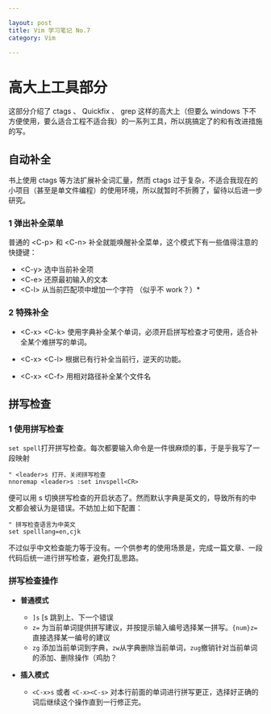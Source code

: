 ```yaml
---

layout: post
title: Vim 学习笔记 No.7
category: Vim

---
```


# 高大上工具部分
这部分介绍了 ctags 、 Quickfix 、 grep 这样的高大上（但要么 windows 下不方便使用，要么适合工程不适合我）的一系列工具，所以挑搞定了的和有改进措施的写。

<!--description-->

## 自动补全
书上使用 ctags 等方法扩展补全词汇量，然而 ctags 过于复杂，不适合我现在的小项目（甚至是单文件编程）的使用环境，所以就暂时不折腾了，留待以后进一步研究。

### 1 弹出补全菜单
普通的 \<C-p> 和 \<C-n> 补全就能唤醒补全菜单，这个模式下有一些值得注意的快捷键：

- \<C-y> 选中当前补全项
- \<C-e> 还原最初输入的文本
- \<C-l> 从当前匹配项中增加一个字符 （似乎不 work？）*

### 2 特殊补全

- \<C-x> \<C-k> 使用字典补全某个单词，必须开启拼写检查才可使用，适合补全某个难拼写的单词。

- \<C-x> \<C-l> 根据已有行补全当前行，逆天的功能。

- \<C-x> \<C-f> 用相对路径补全某个文件名

## 拼写检查

### 1 使用拼写检查
`set spell`打开拼写检查。每次都要输入命令是一件很麻烦的事，于是乎我写了一段映射

    " <leader>s 打开、关闭拼写检查
    nnoremap <leader>s :set invspell<CR>

便可以用 <leader>s 切换拼写检查的开启状态了。然而默认字典是英文的，导致所有的中文都会被认为是错误。不妨加上如下配置：

    " 拼写检查语言为中英文
    set spelllang=en,cjk

不过似乎中文检查能力等于没有。一个供参考的使用场景是，完成一篇文章、一段代码后统一进行拼写检查，避免打乱思路。

### 拼写检查操作

- **普通模式**
    - `]s` [s 跳到上、下一个错误
    - `z=` 为当前单词提供拼写建议，并按提示输入编号选择某一拼写。`{num}z=`直接选择某一编号的建议
    - `zg` 添加当前单词到字典，`zw`从字典删除当前单词，`zug`撤销针对当前单词的添加、删除操作（鸡肋？

- **插入模式**
    - `<C-x>s` 或者 `<C-x><C-s>` 对本行前面的单词进行拼写更正，选择好正确的词后继续这个操作直到一行修正完。

